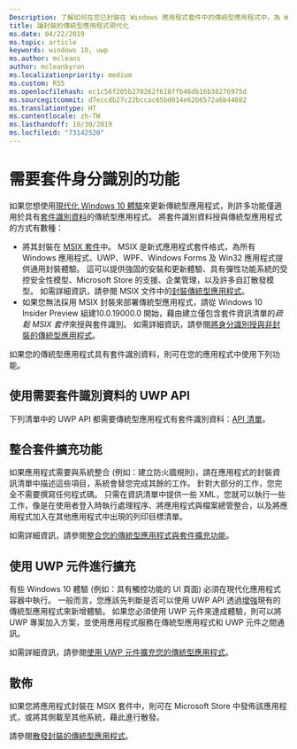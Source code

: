 ```yaml
---
Description: 了解如何在您已封裝在 Windows 應用程式套件中的傳統型應用程式中，為 Windows 10 使用者新增現代化體驗。
title: 讓封裝的傳統型應用程式現代化
ms.date: 04/22/2019
ms.topic: article
keywords: windows 10, uwp
ms.author: mcleans
author: mcleanbyron
ms.localizationpriority: medium
ms.custom: RS5
ms.openlocfilehash: ec1c56f205b270262f618ffb46db16b38276975d
ms.sourcegitcommit: d7eccdb27c22bccac65bd014e62b6572a6b44602
ms.translationtype: HT
ms.contentlocale: zh-TW
ms.lasthandoff: 10/30/2019
ms.locfileid: "73142520"
---
```

# <a name="features-that-require-package-identity"></a>需要套件身分識別的功能

如果您想使用[現代化 Windows 10 體驗](index.md)來更新傳統型應用程式，則許多功能僅適用於具有[套件識別資料](https://docs.microsoft.com/uwp/schemas/appxpackage/uapmanifestschema/element-identity)的傳統型應用程式。 將套件識別資料授與傳統型應用程式的方式有數種：

* 將其封裝在 [MSIX 套件](/windows/msix/desktop/desktop-to-uwp-root)中。 MSIX 是新式應用程式套件格式，為所有 Windows 應用程式、UWP、WPF、Windows Forms 及 Win32 應用程式提供通用封裝體驗。 這可以提供強固的安裝和更新體驗、具有彈性功能系統的受控安全性模型、Microsoft Store 的支援、企業管理，以及許多自訂散發模型。 如需詳細資訊，請參閱 MSIX 文件中的[封裝傳統型應用程式](https://docs.microsoft.com/windows/msix/desktop/desktop-to-uwp-root)。
* 如果您無法採用 MSIX 封裝來部署傳統型應用程式，請從 Windows 10 Insider Preview 組建10.0.19000.0 開始，藉由建立僅包含套件資訊清單的*疏鬆 MSIX 套件*來授與套件識別。 如需詳細資訊，請參閱[將身分識別授與非封裝的傳統型應用程式](grant-identity-to-nonpackaged-apps.md)。

如果您的傳統型應用程式具有套件識別資料，則可在您的應用程式中使用下列功能。

## <a name="use-uwp-apis-that-require-package-identity"></a>使用需要套件識別資料的 UWP API

下列清單中的 UWP API 都需要傳統型應用程式有套件識別資料：[API 清單](desktop-to-uwp-supported-api.md#list-of-apis)。

## <a name="integrate-with-package-extensions"></a>整合套件擴充功能

如果應用程式需要與系統整合 (例如：建立防火牆規則)，請在應用程式的封裝資訊清單中描述這些項目，系統會替您完成其餘的工作。 針對大部分的工作，您完全不需要撰寫任何程式碼。 只需在資訊清單中提供一些 XML，您就可以執行一些工作，像是在使用者登入時執行處理程序、將應用程式與檔案總管整合，以及將應用程式加入在其他應用程式中出現的列印目標清單。

如需詳細資訊，請參閱[整合您的傳統型應用程式與套件擴充功能](desktop-to-uwp-extensions.md)。

## <a name="extend-with-uwp-components"></a>使用 UWP 元件進行擴充

有些 Windows 10 體驗 (例如：具有觸控功能的 UI 頁面) 必須在現代化應用程式容器中執行。 一般而言，您應該先判斷是否可以使用 UWP API 透過[增強](desktop-to-uwp-enhance.md)現有的傳統型應用程式來新增體驗。 如果您必須使用 UWP 元件來達成體驗，則可以將 UWP 專案加入方案，並使用應用程式服務在傳統型應用程式和 UWP 元件之間通訊。

如需詳細資訊，請參閱[使用 UWP 元件擴充您的傳統型應用程式](desktop-to-uwp-extend.md)。

## <a name="distribute"></a>散佈

如果您將應用程式封裝在 MSIX 套件中，則可在 Microsoft Store 中發佈該應用程式，或將其側載至其他系統，藉此進行散發。

請參閱[散發封裝的傳統型應用程式](desktop-to-uwp-distribute.md)。
